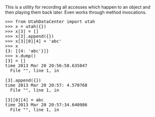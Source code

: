 This is a utility for recording all accesses which happen to an object 
and then playing them back later. Even works through method invocations.

<pre>
>>> from UtahDataCenter import utah
>>> x = utah({})
>>> x[3] = []
>>> x[3].append({})
>>> x[3][0][4] = 'abc'
>>> x
{3: [{4: 'abc'}]}
>>> x.dump()
[3] = []
time 2013 Mar 20 20:56:58.635847
  File "<stdin>", line 1, in <module>

[3].append({})
time 2013 Mar 20 20:57: 4.570768
  File "<stdin>", line 1, in <module>

[3][0][4] = abc
time 2013 Mar 20 20:57:34.640986
  File "<stdin>", line 1, in <module>
</pre>
